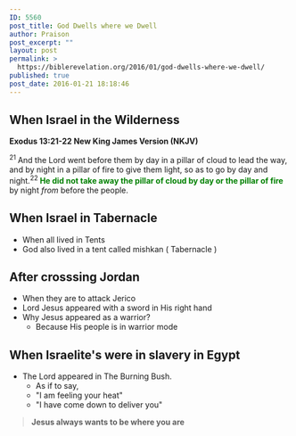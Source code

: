 ```yaml
---
ID: 5560
post_title: God Dwells where we Dwell
author: Praison
post_excerpt: ""
layout: post
permalink: >
  https://biblerevelation.org/2016/01/god-dwells-where-we-dwell/
published: true
post_date: 2016-01-21 18:18:46
---
```

<h2><strong>When Israel in the Wilderness </strong></h2>
<strong><span class="passage-display-bcv">Exodus 13:21-22
</span><span class="passage-display-version">New King James Version (NKJV)</span></strong>

<span id="en-NKJV-1889" class="text Exod-13-21"><sup class="versenum">21 </sup>And the <span class="small-caps">Lord</span> went before them by day in a pillar of cloud to lead the way, and by night in a pillar of fire to give them light, so as to go by day and night.</span><span id="en-NKJV-1890" class="text Exod-13-22"><sup class="versenum">22 </sup><span style="color: #008000;"><strong>He did not take away the pillar of cloud by day or the pillar of fire</strong></span> by night <i>from</i> before the people.</span>
<h2><strong>When Israel in Tabernacle</strong></h2>
<ul>
	<li>When all lived in Tents</li>
	<li>God also lived in a tent called mishkan ( Tabernacle )</li>
</ul>
<h2><strong>After crosssing Jordan</strong></h2>
<ul>
	<li>When they are to attack Jerico</li>
	<li>Lord Jesus appeared with a sword in His right hand</li>
	<li>Why Jesus appeared as a warrior?
<ul>
	<li>Because His people is in warrior mode</li>
</ul>
</li>
</ul>
<h2><strong>When Israelite's were in slavery in Egypt</strong></h2>
<ul>
	<li>The Lord appeared in The Burning Bush.
<ul>
	<li>As if to say,</li>
	<li>"I am feeling your heat"</li>
	<li>"I have come down to deliver you"</li>
</ul>
</li>
</ul>
<blockquote><strong>Jesus always wants to be where you are</strong></blockquote>